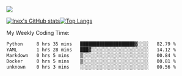 ![](https://komarev.com/ghpvc/?username=lnexenl&style=flat-square&color=orange)

[![lnex's GitHub stats](https://github-readme-stats.vercel.app/api?username=lnexenl&count_private=true&show_icons=true)](https://github.com/anuraghazra/github-readme-stats)[![Top Langs](https://github-readme-stats.vercel.app/api/top-langs/?username=lnexenl&layout=compact&langs_count=8&exclude_repo=32-bit-MIPS-CPU)](https://github.com/anuraghazra/github-readme-stats)

My Weekly Coding Time:
<!--START_SECTION:waka-->

```txt
Python     8 hrs 35 mins   ████████████████████▓░░░░   82.79 %
YAML       1 hrs 28 mins   ███▓░░░░░░░░░░░░░░░░░░░░░   14.12 %
Markdown   0 hrs 5 mins    ▒░░░░░░░░░░░░░░░░░░░░░░░░   00.84 %
Docker     0 hrs 5 mins    ▒░░░░░░░░░░░░░░░░░░░░░░░░   00.81 %
unknown    0 hrs 3 mins    ░░░░░░░░░░░░░░░░░░░░░░░░░   00.56 %
```

<!--END_SECTION:waka-->


